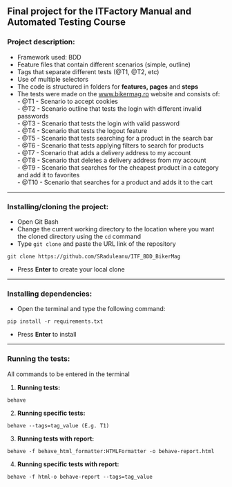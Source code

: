 ## Final project for the ITFactory Manual and Automated Testing Course

### Project description:
-   Framework used: BDD
-   Feature files that contain different scenarios (simple, outline)
-   Tags that separate different tests (@T1, @T2, etc)
-   Use of multiple selectors
-   The code is structured in folders for **features, pages** and **steps**
-   The tests were made on the www.bikermag.ro website and consists of:\
        - @T1 - Scenario to accept cookies\
        - @T2 - Scenario outline that tests the login with different invalid passwords\
        - @T3 - Scenario that tests the login with valid password\
        - @T4 - Scenario that tests the logout feature\
        - @T5 - Scenario that tests searching for a product in the search bar\
        - @T6 - Scenario that tests applying filters to search for products\
        - @T7 - Scenario that adds a delivery address to my account\
        - @T8 - Scenario that deletes a delivery address from my account\
        - @T9 - Scenario that searches for the cheapest product in a category and add it to favorites\
        - @T10 - Scenario that searches for a product and adds it to the cart

---
### Installing/cloning the project:
* Open Git Bash
* Change the current working directory to the location where you want the cloned directory using the `cd` command
* Type `git clone` and paste the URL link of the repository
```
git clone https://github.com/SRaduleanu/ITF_BDD_BikerMag
```
* Press **Enter** to create your local clone
---
### Installing dependencies:
* Open the terminal and type the following command:
```
pip install -r requirements.txt
```
* Press **Enter** to install
---
### Running the tests:
All commands to be entered in the terminal
1. **Running tests:**
```
behave
```
2. **Running specific tests:**
```
behave --tags=tag_value (E.g. T1)
```
3. **Running tests with report:**
```
behave -f behave_html_formatter:HTMLFormatter -o behave-report.html
```
4. **Running specific tests with report:**
```
behave -f html-o behave-report --tags=tag_value
```
